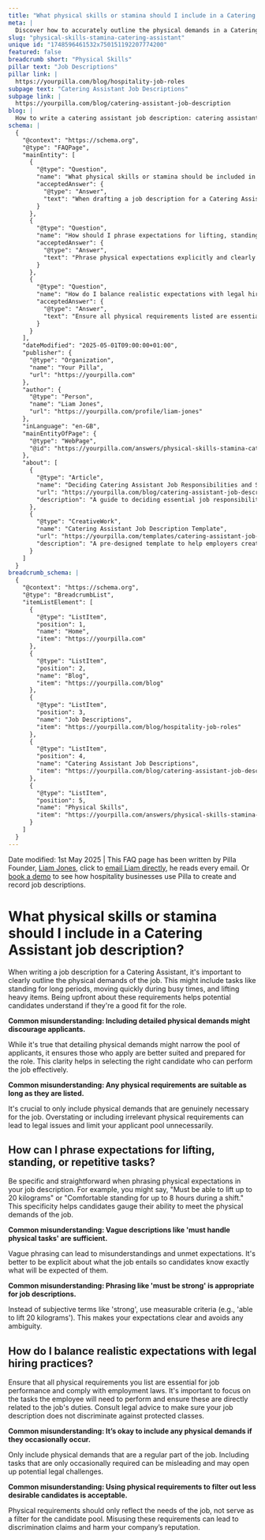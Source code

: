 ```yaml
---
title: "What physical skills or stamina should I include in a Catering Assistant job description?"
meta: |
  Discover how to accurately outline the physical demands in a Catering Assistant job description to attract suitable candidates and comply with legal standards.
slug: "physical-skills-stamina-catering-assistant"
unique id: "1748596461532x750151192207774200"
featured: false
breadcrumb short: "Physical Skills"
pillar text: "Job Descriptions"
pillar link: |
  https://yourpilla.com/blog/hospitality-job-roles
subpage text: "Catering Assistant Job Descriptions"
subpage link: |
  https://yourpilla.com/blog/catering-assistant-job-description
blog: |
  How to write a catering assistant job description: catering assistant job description template included.
schema: |
  {
    "@context": "https://schema.org",
    "@type": "FAQPage",
    "mainEntity": [
      {
        "@type": "Question",
        "name": "What physical skills or stamina should be included in a Catering Assistant job description?",
        "acceptedAnswer": {
          "@type": "Answer",
          "text": "When drafting a job description for a Catering Assistant, it is crucial to clearly outline the physical demands of the position, such as standing for long periods, moving quickly during peak hours, and lifting heavy items. Being explicit about these requirements helps potential candidates assess if they are well-suited for the role."
        }
      },
      {
        "@type": "Question",
        "name": "How should I phrase expectations for lifting, standing, or repetitive tasks in a job description?",
        "acceptedAnswer": {
          "@type": "Answer",
          "text": "Phrase physical expectations explicitly and clearly in your job description. For instance, state 'Must be able to lift up to 20 kilograms' or 'Comfortable standing for up to 8 hours during a shift.' Specificity helps candidates understand the job's physical demands clearly."
        }
      },
      {
        "@type": "Question",
        "name": "How do I balance realistic expectations with legal hiring practices in a job description?",
        "acceptedAnswer": {
          "@type": "Answer",
          "text": "Ensure all physical requirements listed are essential for performing the job and comply with employment laws. Focus on the tasks required by the job and consult legal advice to ensure the job description does not discriminate against any protected classes."
        }
      }
    ],
    "dateModified": "2025-05-01T09:00:00+01:00",
    "publisher": {
      "@type": "Organization",
      "name": "Your Pilla",
      "url": "https://yourpilla.com"
    },
    "author": {
      "@type": "Person",
      "name": "Liam Jones",
      "url": "https://yourpilla.com/profile/liam-jones"
    },
    "inLanguage": "en-GB",
    "mainEntityOfPage": {
      "@type": "WebPage",
      "@id": "https://yourpilla.com/answers/physical-skills-stamina-catering-assistant"
    },
    "about": [
      {
        "@type": "Article",
        "name": "Deciding Catering Assistant Job Responsibilities and Skills",
        "url": "https://yourpilla.com/blog/catering-assistant-job-description",
        "description": "A guide to deciding essential job responsibilities and skills needed for a catering assistant."
      },
      {
        "@type": "CreativeWork",
        "name": "Catering Assistant Job Description Template",
        "url": "https://yourpilla.com/templates/catering-assistant-job-description",
        "description": "A pre-designed template to help employers create effective job descriptions for catering assistant roles."
      }
    ]
  }
breadcrumb_schema: |
  {
    "@context": "https://schema.org",
    "@type": "BreadcrumbList",
    "itemListElement": [
      {
        "@type": "ListItem",
        "position": 1,
        "name": "Home",
        "item": "https://yourpilla.com"
      },
      {
        "@type": "ListItem",
        "position": 2,
        "name": "Blog",
        "item": "https://yourpilla.com/blog"
      },
      {
        "@type": "ListItem",
        "position": 3,
        "name": "Job Descriptions",
        "item": "https://yourpilla.com/blog/hospitality-job-roles"
      },
      {
        "@type": "ListItem",
        "position": 4,
        "name": "Catering Assistant Job Descriptions",
        "item": "https://yourpilla.com/blog/catering-assistant-job-description"
      },
      {
        "@type": "ListItem",
        "position": 5,
        "name": "Physical Skills",
        "item": "https://yourpilla.com/answers/physical-skills-stamina-catering-assistant"
      }
    ]
  }
---
```


Date modified: 1st May 2025 | This FAQ page has been written by Pilla Founder, [Liam Jones](https://yourpilla.com/profile/liam-jones), click to [email Liam directly](https://mailto:liam@yourpilla.com), he reads every email. Or [book a demo](https://calendly.com/pilla/demo) to see how hospitality businesses use Pilla to create and record job descriptions.

# What physical skills or stamina should I include in a Catering Assistant job description?

When writing a job description for a Catering Assistant, it's important to clearly outline the physical demands of the job. This might include tasks like standing for long periods, moving quickly during busy times, and lifting heavy items. Being upfront about these requirements helps potential candidates understand if they're a good fit for the role.

**Common misunderstanding: Including detailed physical demands might discourage applicants.**

While it's true that detailing physical demands might narrow the pool of applicants, it ensures those who apply are better suited and prepared for the role. This clarity helps in selecting the right candidate who can perform the job effectively.

**Common misunderstanding: Any physical requirements are suitable as long as they are listed.**

It's crucial to only include physical demands that are genuinely necessary for the job. Overstating or including irrelevant physical requirements can lead to legal issues and limit your applicant pool unnecessarily.

## How can I phrase expectations for lifting, standing, or repetitive tasks?

Be specific and straightforward when phrasing physical expectations in your job description. For example, you might say, "Must be able to lift up to 20 kilograms" or "Comfortable standing for up to 8 hours during a shift." This specificity helps candidates gauge their ability to meet the physical demands of the job.

**Common misunderstanding: Vague descriptions like 'must handle physical tasks' are sufficient.**

Vague phrasing can lead to misunderstandings and unmet expectations. It's better to be explicit about what the job entails so candidates know exactly what will be expected of them.

**Common misunderstanding: Phrasing like 'must be strong' is appropriate for job descriptions.**

Instead of subjective terms like 'strong', use measurable criteria (e.g., 'able to lift 20 kilograms'). This makes your expectations clear and avoids any ambiguity.

## How do I balance realistic expectations with legal hiring practices?

Ensure that all physical requirements you list are essential for job performance and comply with employment laws. It's important to focus on the tasks the employee will need to perform and ensure these are directly related to the job's duties. Consult legal advice to make sure your job description does not discriminate against protected classes.

**Common misunderstanding: It’s okay to include any physical demands if they occasionally occur.**

Only include physical demands that are a regular part of the job. Including tasks that are only occasionally required can be misleading and may open up potential legal challenges.

**Common misunderstanding: Using physical requirements to filter out less desirable candidates is acceptable.**

Physical requirements should only reflect the needs of the job, not serve as a filter for the candidate pool. Misusing these requirements can lead to discrimination claims and harm your company’s reputation.